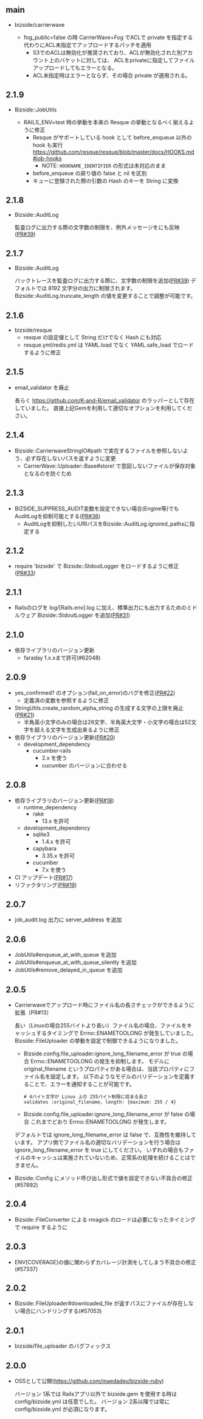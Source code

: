 ## main
  * bizside/carrierwave

    * fog_public=false の時 CarrierWave+Fog でACLで private を指定する代わりにACL未指定でアップロードするパッチを適用
      * S3でのACLは無効化が推奨されており、ACLが無効化された別アカウント上のバケットに対しては、
        ACLをprivateに指定してファイルアップロードしてもエラーとなる。
      * ACL未指定時はエラーとならず、その場合 private が適用される。

## 2.1.9
  * Bizside::JobUtils

    * RAILS_ENV=test 時の挙動を本来の Resque の挙動となるべく揃えるように修正
      * Resque がサポートしている hook として before_enqueue 以外の hook も実行
        https://github.com/resque/resque/blob/master/docs/HOOKS.md#job-hooks
        * NOTE: `HOOKNAME_IDENTIFIER` の形式は未対応のまま
      * before_enqueue の戻り値の false と nil を区別
      * キューに登録された際の引数の Hash のキーを String に変換

## 2.1.8
  * Bizside::AuditLog

    監査ログに出力する際の文字数の制限を、例外メッセージをにも反映([PR#39](https://github.com/maedadev/bizside-ruby/pull/41))

## 2.1.7
  * Bizside::AuditLog

    バックトレースを監査ログに出力する際に、文字数の制限を追加([PR#39](https://github.com/maedadev/bizside-ruby/pull/40))
    デフォルトでは 8192 文字分の出力に制限されます。
    Bizside::AuditLog.truncate_length の値を変更することで調整が可能です。

## 2.1.6
  * bizside/resque
    * resque の設定値として String だけでなく Hash にも対応
    * resque.yml/redis.yml は YAML.load でなく YAML.safe_load でロードするように修正

## 2.1.5
  * email_validator を廃止

    長らく https://github.com/K-and-R/email_validator のラッパーとして存在していました。
    直接上記Gemを利用して適切なオプションを利用してください。

## 2.1.4
  * Bizside::CarrierwaveStringIO#path で実在するファイルを参照しないよう、必ず存在しないパスを返すように変更
    * CarrierWave::Uploader::Base#store! で意図しないファイルが保存対象となるのを防ぐため

## 2.1.3
  * BIZSIDE_SUPPRESS_AUDIT変数を設定できない場合(Engine等)でもAuditLogを抑制可能とする([PR#36](https://github.com/maedadev/bizside-ruby/pull/36))
    * AuditLogを抑制したいURIパスをBizside::AuditLog.ignored_pathsに指定する

## 2.1.2
  * require 'bizside' で Bizside::StdoutLogger をロードするように修正([PR#33](https://github.com/maedadev/bizside-ruby/pull/33))

## 2.1.1
  * Railsのログを log/[Rails.env].log に加え、標準出力にも出力するためのミドルウェア Bizside::StdoutLogger を追加([PR#31](https://github.com/maedadev/bizside-ruby/pull/31))

## 2.1.0
  * 依存ライブラリのバージョン更新
    * faraday 1.x.xまで許可(#62048)

## 2.0.9
  * yes_confirmed? のオプション(fail_on_error)のバグを修正([PR#22](https://github.com/maedadev/bizside-ruby/pull/22))
    * 定義済の変数を参照するように修正
  * StringUtils.create_random_alpha_string の生成する文字の上限を廃止([PR#21](https://github.com/maedadev/bizside-ruby/pull/21))
    * 半角英小文字のみの場合は26文字、半角英大文字・小文字の場合は52文字を超える文字を生成出来るように修正
  * 依存ライブラリのバージョン更新([PR#20](https://github.com/maedadev/bizside-ruby/pull/20))
    * development_dependency
      * cucumber-rails
        * 2.x を使う
        * cucumber のバージョンに合わせる

## 2.0.8
  * 依存ライブラリのバージョン更新([PR#18](https://github.com/maedadev/bizside-ruby/pull/18))
    * runtime_dependency
      * rake
        * 13.x を許可
    * development_dependency
      * sqlite3
        * 1.4.x を許可
      * capybara
        * 3.35.x を許可
      * cucumber
        * 7.x を使う
  * CI アップデート([PR#17](https://github.com/maedadev/bizside-ruby/pull/17))
  * リファクタリング([PR#19](https://github.com/maedadev/bizside-ruby/pull/1))

## 2.0.7
  * job_audit.log 出力に server_address を追加

## 2.0.6
  * JobUtils#enqueue_at_with_queue を追加
  * JobUtils#enqueue_at_with_queue_silently を追加
  * JobUtils#remove_delayed_in_queue を追加

## 2.0.5
  * Carrierwaveでアップロード時にファイル名の長さチェックができるように拡張（PR#13）

    長い（Linuxの場合255バイトより長い）ファイル名の場合、ファイルをキャッシュするタイミングで Errno::ENAMETOOLONG が発生していました。
    Bizside::FileUploader の挙動を設定で制御できるようになりました。

    * Bizside.config.file_uploader.ignore_long_filename_error が true の場合
      Errno::ENAMETOOLONG の発生を抑制します。
      モデルに original_filename というプロパティがある場合は、当該プロパティにファイル名を設定します。
      以下のようなモデルのバリデーションを定義することで、エラーを通知することが可能です。

      ```
      # 4バイト文字が Linux 上の 255バイト制限に収まる長さ
      validates :original_filename, length: {maximum: 255 / 4}
      ```

    * Bizside.config.file_uploader.ignore_long_filename_error が false の場合
      これまでどおり Errno::ENAMETOOLONG が発生します。

    デフォルトでは ignore_long_filename_error は false で、互換性を維持しています。
    アプリ側でファイル名の適切なバリデーションを行う場合は ignore_long_filename_error を true にしてください。
    いずれの場合もファイルのキャッシュは実施されていないため、正常系の処理を続けることはできません。

  * Bizside::Config にメソッド呼び出し形式で値を設定できない不具合の修正(#57892)

## 2.0.4
  * Bizside::FileConverter による rmagick のロードは必要になったタイミングで require するように

## 2.0.3
  * ENV[COVERAGE]の値に関わらずカバレージ計測をしてしまう不具合の修正(#57337)

## 2.0.2
  * Bizside::FileUploader#downloaded_file が返すパスにファイルが存在しない場合にハンドリングする(#57053)

## 2.0.1
  * bizside/file_uploader のバグフィックス

## 2.0.0
  * OSSとして公開(https://github.com/maedadev/bizside-ruby)

    バージョン 1系では Railsアプリ以外で bizside.gem を使用する時は config/bizside.yml は任意でした。
    バージョン 2系以降では常に config/bizside.yml が必須になります。
